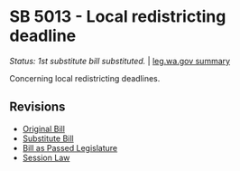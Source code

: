 # SB 5013 - Local redistricting deadline
*Status: 1st substitute bill substituted.* | [leg.wa.gov summary](https://app.leg.wa.gov/billsummary?BillNumber=5013&Year=2021)

Concerning local redistricting deadlines.

## Revisions
* [Original Bill](1/)
* [Substitute Bill](S/)
* [Bill as Passed Legislature](S.PL/)
* [Session Law](S.SL/)